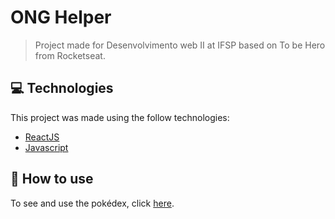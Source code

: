 # ONG Helper

> Project made for Desenvolvimento web II at IFSP based on To be Hero from Rocketseat. 


## :computer: Technologies
This project was made using the follow technologies:

* [ReactJS](https://developer.mozilla.org/pt-BR/docs/Web/HTML/HTML5)
* [Javascript](https://developer.mozilla.org/pt-BR/docs/Web/JavaScript)

## :construction_worker: How to use

To see and use the pokédex, click [here](https://bis-pcg-pokedex.netlify.app/).
